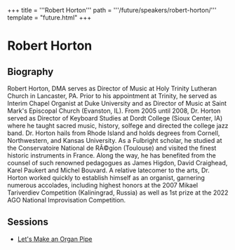 +++
title = '''Robert Horton'''
path = '''/future/speakers/robert-horton/'''
template = "future.html"
+++

<h1>Robert Horton</h1>
<h2>Biography</h2>
<p>Robert Horton, DMA serves as Director of Music at Holy Trinity Lutheran Church in Lancaster, PA.  Prior to his appointment at Trinity, he served as Interim Chapel Organist at Duke University and as Director of Music at Saint Mark's Episcopal Church (Evanston, IL).  From 2005 until 2008, Dr. Horton served as Director of Keyboard Studies at Dordt College (Sioux Center, IA) where he taught sacred music, history, solfege and directed the college jazz band.  Dr. Horton hails from Rhode Island and holds degrees from Cornell, Northwestern, and Kansas University. As a Fulbright scholar, he studied at the Conservatoire National de RÃ©gion (Toulouse) and visited the finest historic instruments in France.  Along the way, he has benefited from the counsel of such renowned pedagogues as James Higdon, David Craighead, Karel Paukert and Michel Bouvard. A relative latecomer to the arts, Dr. Horton worked quickly to establish himself as an organist, garnering numerous accolades, including highest honors at the 2007 Mikael Tariverdiev Competition (Kaliningrad, Russia) as well as 1st prize at the 2022 AGO National Improvisation Competition.</p>
<h2>Sessions</h2>
<ul><li><a href="/future/sessions/let-s-make-an-organ-pipe/">Let's Make an Organ Pipe</a></li>


